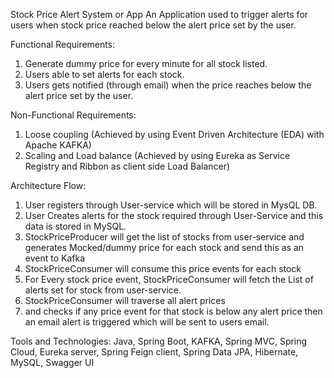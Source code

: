 Stock Price Alert System or App
An Application used to trigger alerts for users when stock price reached below the alert price set by the user.

Functional Requirements:
1.  Generate dummy price for every minute for all stock listed.
2.  Users able to set alerts for each stock.
3.  Users gets notified (through email) when the price reaches below the alert price set by the user.

Non-Functional Requirements:
1. Loose coupling (Achieved by using Event Driven Architecture (EDA) with Apache KAFKA)
2. Scaling and Load balance (Achieved by using Eureka as Service Registry and Ribbon as client side Load Balancer)


Architecture Flow:
1. User registers through User-service which will be stored in MysQL DB.
2. User Creates alerts for the stock required through User-Service and this data is stored in MySQL.
3. StockPriceProducer will get the list of stocks from user-service and generates Mocked/dummy price for each stock and send this as an event to Kafka
5. StockPriceConsumer will consume this price events for each stock
6. For Every stock price event, StockPriceConsumer will fetch the List of alerts set for stock from user-service.
7. StockPriceConsumer will traverse all alert prices
8. and checks if any price event for that stock is below any alert price then an email alert is triggered which will be sent to users email.

Tools and Technologies:
Java, Spring Boot, KAFKA, Spring MVC, Spring Cloud, Eureka server, Spring Feign client, Spring Data JPA, Hibernate, MySQL, Swagger UI

